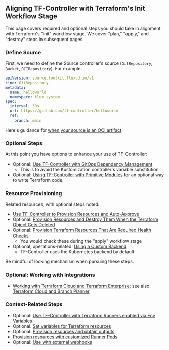 ## Aligning TF-Controller with Terraform's Init Workflow Stage

This page covers required and optional steps you should take in alignment with Terraform's "init" workflow stage. We cover "plan," "apply," and "destroy" steps in subsequent pages. 

### Define Source

First, we need to define the Source controller's source (`GitRepository`, `Bucket`, `OCIRepository`). For example:

```yaml
apiVersion: source.toolkit.fluxcd.io/v1
kind: GitRepository
metadata:
  name: helloworld
  namespace: flux-system
spec:
  interval: 30s
  url: https://github.com/tf-controller/helloworld
  ref:
    branch: main
```

Here's guidance for [when your source is an OCI artifact](with-an-oci-artifact-as-source.md).

### Optional Steps 

At this point you have options to enhance your use of TF-Controller:
- Optional: [Use TF-Controller with GitOps Dependency Management](with-gitops-dependency-management.md)
    - This is to avoid the Kustomization controller's variable substitution
- Optional: [Using TF-Controller with Primitive Modules](with-primitive-modules.md) for an optional way to write Terraform code.

### Resource Provisioning

Related resources, with optional steps noted:

- [Use TF-Controller to Provision Resources and Auto-Approve](provision-resources-and-auto-approve.md)
- Optional: [Provision Resources and Destroy Them When the Terraform Object Gets Deleted](provision-resources-and-destroy-them-when-terraform-object-gets-deleted.md)
- Optional: [Provision Terraform Resources That Are Required Health Checks](provision-Terraform-resources-that-are-required-health-checks.md)
    - You would check these during the "apply" workflow stage
- Optional, operations-related: [Using a Custom Backend](with-a-custom-backend.md)
    - TF-Controller uses the Kubernetes backend by default

Be mindful of locking mechanism when pursuing these steps.

### Optional: Working with Integrations
- [Working with Terraform Cloud and Terraform Enterprise](integration-with-terraform-enterprise-or-cloud.md); see also: [Terraform Cloud and Branch Planner](../branch-planner/branch-planner-tfc-integration-getting-started.md)

### Context-Related Steps
- Optional: [Use TF-Controller with Terraform Runners enabled via Env Variables](with-tf-runner-logging.md)
- Optional: [Set variables for Terraform resources](set-variables-for-terraform-resources.md)
- Optional: [Provision resources and obtain outputs](provision-resources-obtain-outputs.md)
- [Provision resources with customized Runner Pods](provision-resources-with-customized-runner-pods.md)
- Optional: [Use with external webhooks](with-external-webhooks.md)